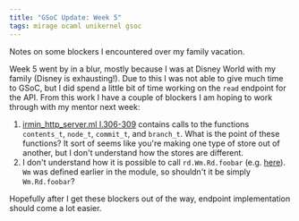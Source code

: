 ```yaml
---
title: "GSoC Update: Week 5"
tags: mirage ocaml unikernel gsoc
---
```


Notes on some blockers I encountered over my family vacation.
<!--more-->
Week 5 went by in a blur, mostly because I was at Disney World with my
family (Disney is exhausting!). Due to this I was not able to give much time to
GSoC, but I did spend a little bit of time working on the `read` endpoint for
the API. From this work I have a couple of blockers I am hoping to work through
with my mentor next week:

1. [irmin_http_server.ml l.306-309](https://github.com/mirage/irmin/blob/master/src/irmin-http/irmin_http_server.ml#L306)
   contains calls to the functions `contents_t`, `node_t`, `commit_t`, and
   `branch_t`. What is the point of these functions? It sort of seems like
   you're making one type of store out of another, but I don't understand how
   the stores are different.
2. I don't understand how it is possible to call `rd.Wm.Rd.foobar`
   (e.g.
   [here](https://github.com/mirage/irmin/blob/master/src/irmin-http/irmin_http_server.ml#L265)).
   `Wm` was defined earlier in the module, so shouldn't it be simply `Wm.Rd.foobar`?

Hopefully after I get these blockers out of the way, endpoint implementation
should come a lot easier.
